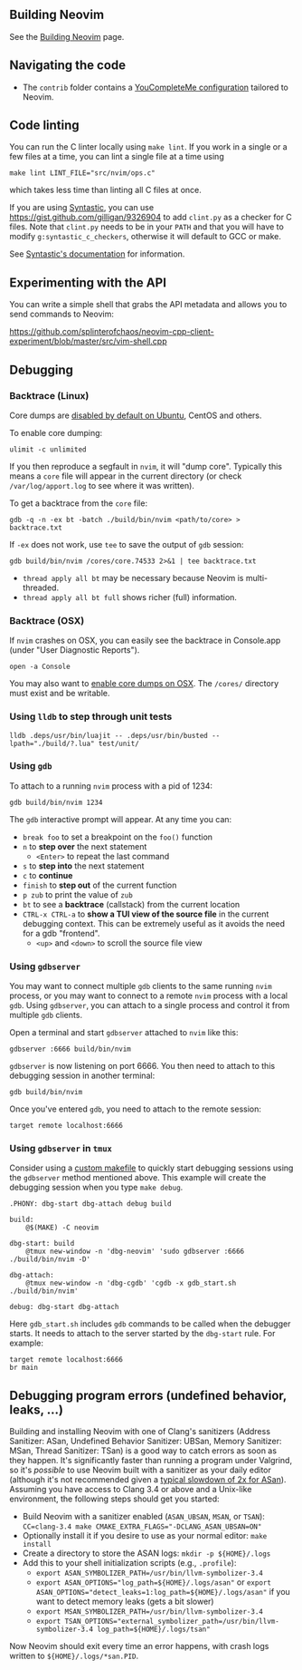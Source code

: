 ## Building Neovim

See the [Building Neovim](Building-Neovim) page.

## Navigating the code

- The `contrib` folder contains a [YouCompleteMe configuration](https://github.com/neovim/neovim/tree/master/contrib/YouCompleteMe) tailored to Neovim.

## Code linting
You can run the C linter locally using `make lint`. If you work in a single or a few files at a time, you can lint a single file at a time using

    make lint LINT_FILE="src/nvim/ops.c"

which takes less time than linting all C files at once.

If you are using [Syntastic][syntastic], you can use https://gist.github.com/gilligan/9326904 to add `clint.py` as a checker for C files. Note that `clint.py` needs to be in your `PATH` and that you will have to modify `g:syntastic_c_checkers`, otherwise it will default to GCC or make.

See [Syntastic's documentation][syntastic-docs] for information.

## Experimenting with the API

You can write a simple shell that grabs the API metadata and allows you to send commands to Neovim:

https://github.com/splinterofchaos/neovim-cpp-client-experiment/blob/master/src/vim-shell.cpp

## Debugging

### Backtrace (Linux)

Core dumps are [disabled  by default on Ubuntu](http://stackoverflow.com/a/18368068/152142), CentOS and others.

To enable core dumping:

    ulimit -c unlimited

If you then reproduce a segfault in `nvim`, it will "dump core". Typically this means a `core` file will appear in the current directory (or check `/var/log/apport.log` to see where it was written).

To get a backtrace from the `core` file:

    gdb -q -n -ex bt -batch ./build/bin/nvim <path/to/core> > backtrace.txt

If `-ex` does not work, use `tee` to save the output of `gdb` session:

    gdb build/bin/nvim /cores/core.74533 2>&1 | tee backtrace.txt

- `thread apply all bt` may be necessary because Neovim is multi-threaded.
- `thread apply all bt full` shows richer (full) information.

### Backtrace (OSX)

If `nvim` crashes on OSX, you can easily see the backtrace in Console.app (under "User Diagnostic Reports").

    open -a Console

You may also want to [enable core dumps on OSX](https://developer.apple.com/library/mac/technotes/tn2124/_index.html#//apple_ref/doc/uid/DTS10003391-CH1-SECCOREDUMPS). The `/cores/` directory must exist and be writable.

### Using `lldb` to step through unit tests

```
lldb .deps/usr/bin/luajit -- .deps/usr/bin/busted --lpath="./build/?.lua" test/unit/
```

### Using `gdb`

To attach to a running `nvim` process with a pid of 1234:

    gdb build/bin/nvim 1234

The `gdb` interactive prompt will appear. At any time you can:

- `break foo` to set a breakpoint on the `foo()` function
- `n` to **step over** the next statement
    - `<Enter>` to repeat the last command
- `s` to **step into** the next statement
- `c` to **continue**
- `finish` to **step out** of the current function
- `p zub` to print the value of `zub` 
- `bt` to see a **backtrace** (callstack) from the current location
- `CTRL-x CTRL-a` to **show a TUI view of the source file** in the current debugging context. This can be extremely useful as it avoids the need for a gdb "frontend".
    - `<up>` and `<down>` to scroll the source file view

### Using `gdbserver`

You may want to connect multiple `gdb` clients to the same running `nvim` process, or you may want to connect to a remote `nvim` process with a local `gdb`. Using `gdbserver`, you can attach to a single process and control it from multiple `gdb` clients. 

Open a terminal and start `gdbserver` attached to `nvim` like this:

    gdbserver :6666 build/bin/nvim

`gdbserver` is now listening on port 6666. You then need to attach to this debugging session in another terminal:

    gdb build/bin/nvim

Once you've entered `gdb`, you need to attach to the remote session:

    target remote localhost:6666

### Using `gdbserver` in `tmux`

Consider using a [custom makefile](Building-Neovim#custom-makefile) to quickly start debugging sessions using the `gdbserver` method mentioned above. This example will create the debugging session when you type `make debug`.

```make
.PHONY: dbg-start dbg-attach debug build

build:
	@$(MAKE) -C neovim

dbg-start: build
	@tmux new-window -n 'dbg-neovim' 'sudo gdbserver :6666 ./build/bin/nvim -D'

dbg-attach:
	@tmux new-window -n 'dbg-cgdb' 'cgdb -x gdb_start.sh ./build/bin/nvim'

debug: dbg-start dbg-attach
```

Here `gdb_start.sh` includes `gdb` commands to be called when the debugger starts. It needs to attach to the server started by the `dbg-start` rule. For example:

```
target remote localhost:6666
br main
```

## Debugging program errors (undefined behavior, leaks, ...)

Building and installing Neovim with one of Clang's sanitizers (Address Sanitizer: ASan, Undefined Behavior Sanitizer: UBSan, Memory Sanitizer: MSan, Thread Sanitizer: TSan) is a good way to catch errors as soon as they happen. It's significantly faster than running a program under Valgrind, so it's *possible* to use Neovim built with a sanitizer as your daily editor (although it's not recommended given a [typical slowdown of 2x for ASan](http://clang.llvm.org/docs/AddressSanitizer.html)). Assuming you have access to Clang 3.4 or above and a Unix-like environment, the following steps should get you started:

- Build Neovim with a sanitizer enabled (`ASAN_UBSAN`, `MSAN`, or `TSAN`): `CC=clang-3.4 make CMAKE_EXTRA_FLAGS="-DCLANG_ASAN_UBSAN=ON"`
- Optionally install it if you desire to use as your normal editor: `make install`
- Create a directory to store the ASAN logs: `mkdir -p ${HOME}/.logs`
- Add this to your shell initialization scripts (e.g., `.profile`):
  - `export ASAN_SYMBOLIZER_PATH=/usr/bin/llvm-symbolizer-3.4`
  - `export ASAN_OPTIONS="log_path=${HOME}/.logs/asan"` or `export ASAN_OPTIONS="detect_leaks=1:log_path=${HOME}/.logs/asan"` if you want to detect memory leaks (gets a bit slower)
  - `export MSAN_SYMBOLIZER_PATH=/usr/bin/llvm-symbolizer-3.4`
  - `export TSAN_OPTIONS="external_symbolizer_path=/usr/bin/llvm-symbolizer-3.4 log_path=${HOME}/.logs/tsan"`

Now Neovim should exit every time an error happens, with crash logs written to `${HOME}/.logs/*san.PID`.

[syntastic]: https://github.com/scrooloose/syntastic
[syntastic-docs]: https://raw.githubusercontent.com/scrooloose/syntastic/master/doc/syntastic.txt